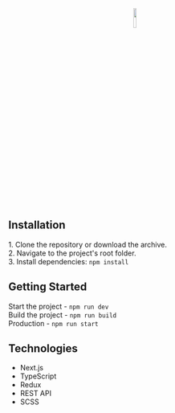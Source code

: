 <div align='center'><img width="10%" src='https://github.com/user-attachments/assets/5879e590-c3b8-4344-98b8-75b638cb0348' /></div>

## Installation

1.&nbsp;Clone the repository or download the archive.  
2.&nbsp;Navigate to the project's root folder.  
3.&nbsp;Install dependencies: `npm install`  

## Getting Started

Start the project - `npm run dev`    <br/>
Build the project - `npm run build`  <br/>
Production - `npm run start`  <br/>

## Technologies

- Next.js <br/>
- TypeScript <br/>
- Redux <br/>
- REST API <br/>
- SCSS <br/>

